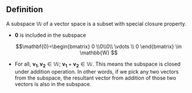 
## Definition

A subspace $\mathbb{W}$ of a vector space is a subset with special closure property. 

- $\mathbf{0}$ is included in the subspace 

$$\mathbf{0}=\begin{bmatrix}
 0 \\0\\0\\ \vdots \\ 0 
\end{bmatrix} \in \mathbb{W}
$$
- For all, $\mathbf{v_1}, \mathbf{v_2}\in \mathbb{W}$; $\mathbf{v_1}+\mathbf{v_2} \in \mathbb{W}$. This means the subspace is closed under addition operation. In other words, if we pick any two vectors from the subspace, the resultant vector from addition of those two vectors is also in the subspace.
